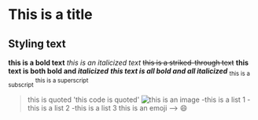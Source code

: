 # This is a title
## Styling text
**this is a bold text**
*this is an italicized text*
~~this is a striked-through text~~
**this text is both bold and _italicized_**
***this text is all bold and all italicized***
<sub>this is a subscript</sub>
<sup>this is a superscript</sup>
>this is quoted
'this code is quoted'
![this is an image](https://myoctocat.com/assets/images/base-octocat.svg)
-this is a list 1
-this is a list 2
-this is a list 3
this is an emoji --> 😄
